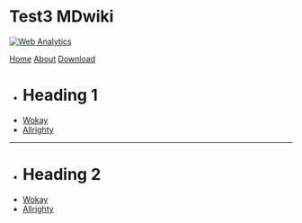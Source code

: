 # Test3 MDwiki

<script type="text/javascript">
var sc_project=12956796; 
var sc_invisible=1; 
var sc_security="9f6be1a1"; 
</script>

<script type="text/javascript"
src="https://www.statcounter.com/counter/counter.js"
async></script>

<noscript><div class="statcounter"><a title="Web Analytics"
href="https://statcounter.com/" target="_blank"><img
class="statcounter"
src="https://c.statcounter.com/12956796/0/9f6be1a1/1/"
alt="Web Analytics"
referrerPolicy="no-referrer-when-downgrade"></a></div></noscript>


[Home](index.md)
[About](about.md)
[Download]()

* # Heading 1
* [Wokay](dropdown.md)
* [Allrighty](allrighty.md)

-------------------------

* # Heading 2
* [Wokay](dropdown.md)
* [Allrighty](allrighty.md)
